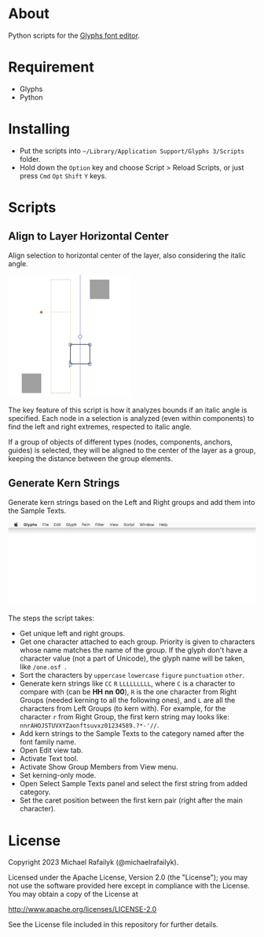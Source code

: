 # About

Python scripts for the [Glyphs font editor](http://glyphsapp.com/).

# Requirement

- Glyphs
- Python

# Installing

- Put the scripts into `~/Library/Application Support/Glyphs 3/Scripts` folder.
- Hold down the `Option` key and choose Script > Reload Scripts, or just press `Cmd` `Opt` `Shift` `Y` keys.

# Scripts

## Align to Layer Horizontal Center

Align selection to horizontal center of the layer, also considering the italic angle.

![](Images/AlignToLayerHorizontalCenter.gif)

The key feature of this script is how it analyzes bounds if an italic angle is specified. Each node in a selection is analyzed (even within components) to find the left and right extremes, respected to italic angle.

If a group of objects of different types (nodes, components, anchors, guides) is selected, they will be aligned to the center of the layer as a group, keeping the distance between the group elements.

## Generate Kern Strings

Generate kern strings based on the Left and Right groups and add them into the Sample Texts.

![](Images/GenerateKernStrings.gif)

The steps the script takes:

- Get unique left and right groups.
- Get one character attached to each group. Priority is given to characters whose name matches the name of the group. If the glyph don't have a character value (not a part of Unicode), the glyph name will be taken, like `/one.osf `.
- Sort the characters by `uppercase` `lowercase` `figure` `punctuation` `other`.
- Generate kern strings like `CC` `R` `LLLLLLLLL`, where `C` is a character to compare with (can be **HH** **nn** **00**), `R` is the one character from Right Groups (needed kerning to all the following ones), and `L` are all the characters from Left Groups (to kern with). For example, for the character `r` from Right Group, the first kern string may looks like: `nnrAHOJSTUVXYZaonftsuvxz01234589.?*-'//`.
- Add kern strings to the Sample Texts to the category named after the font family name.
- Open Edit view tab.
- Activate Text tool.
- Activate Show Group Members from View menu.
- Set kerning-only mode.
- Open Select Sample Texts panel and select the first string from added category.
- Set the caret position between the first kern pair (right after the main character).

# License

Copyright 2023 Michael Rafailyk (@michaelrafailyk).

Licensed under the Apache License, Version 2.0 (the "License"); you may not use the software provided here except in compliance with the License. You may obtain a copy of the License at

http://www.apache.org/licenses/LICENSE-2.0

See the License file included in this repository for further details.
